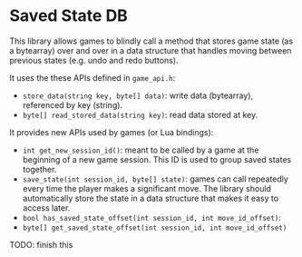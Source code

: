 # Saved State DB

This library allows games to blindly call a method that stores game state (as a bytearray) over and over in a data structure that handles moving between previous states (e.g. undo and redo buttons).

It uses the these APIs defined in `game_api.h`:
* `store_data(string key, byte[] data)`: write data (bytearray), referenced by key (string).
* `byte[] read_stored_data(string key)`: read data stored at key.

It provides new APIs used by games (or Lua bindings):
* `int get_new_session_id()`: meant to be called by a game at the beginning of a new game session. This ID is used to group saved states together.
* `save_state(int session_id, byte[] state)`: games can call repeatedly every time the player makes a significant move. The library should automatically store the state in a data structure that makes it easy to access later.
* `bool has_saved_state_offset(int session_id, int move_id_offset)`:
* `byte[] get_saved_state_offset(int session_id, int move_id_offset)`

TODO: finish this
